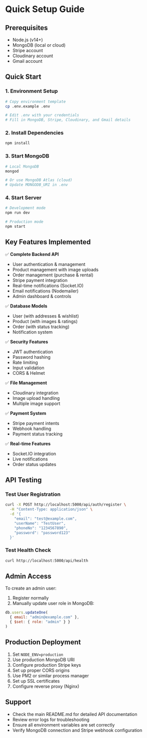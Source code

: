 # Quick Setup Guide

## Prerequisites
- Node.js (v14+)
- MongoDB (local or cloud)
- Stripe account
- Cloudinary account
- Gmail account

## Quick Start

### 1. Environment Setup
```bash
# Copy environment template
cp .env.example .env

# Edit .env with your credentials
# Fill in MongoDB, Stripe, Cloudinary, and Gmail details
```

### 2. Install Dependencies
```bash
npm install
```

### 3. Start MongoDB
```bash
# Local MongoDB
mongod

# Or use MongoDB Atlas (cloud)
# Update MONGODB_URI in .env
```

### 4. Start Server
```bash
# Development mode
npm run dev

# Production mode
npm start
```

## Key Features Implemented

✅ **Complete Backend API**
- User authentication & management
- Product management with image uploads
- Order management (purchase & rental)
- Stripe payment integration
- Real-time notifications (Socket.IO)
- Email notifications (Nodemailer)
- Admin dashboard & controls

✅ **Database Models**
- User (with addresses & wishlist)
- Product (with images & ratings)
- Order (with status tracking)
- Notification system

✅ **Security Features**
- JWT authentication
- Password hashing
- Rate limiting
- Input validation
- CORS & Helmet

✅ **File Management**
- Cloudinary integration
- Image upload handling
- Multiple image support

✅ **Payment System**
- Stripe payment intents
- Webhook handling
- Payment status tracking

✅ **Real-time Features**
- Socket.IO integration
- Live notifications
- Order status updates

## API Testing

### Test User Registration
```bash
curl -X POST http://localhost:5000/api/auth/register \
  -H "Content-Type: application/json" \
  -d '{
    "email": "test@example.com",
    "userName": "TestUser",
    "phoneNo": "1234567890",
    "password": "password123"
  }'
```

### Test Health Check
```bash
curl http://localhost:5000/api/health
```

## Admin Access

To create an admin user:
1. Register normally
2. Manually update user role in MongoDB:
```javascript
db.users.updateOne(
  { email: "admin@example.com" },
  { $set: { role: "admin" } }
)
```

## Production Deployment

1. Set `NODE_ENV=production`
2. Use production MongoDB URI
3. Configure production Stripe keys
4. Set up proper CORS origins
5. Use PM2 or similar process manager
6. Set up SSL certificates
7. Configure reverse proxy (Nginx)

## Support

- Check the main README.md for detailed API documentation
- Review error logs for troubleshooting
- Ensure all environment variables are set correctly
- Verify MongoDB connection and Stripe webhook configuration
